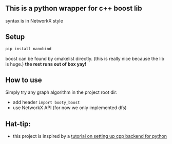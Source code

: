 ## This is a python wrapper for c++ boost lib
syntax is in NetworkX style 

## Setup
```bash
pip install nanobind
```

boost can be found by cmakelist directly.
(this is really nice because the lib is huge.)
**the rest runs out of box yay!**


## How to use
Simply try any graph algorithm in the project root dir:
- add header ```import booty_boost``` 
- use NetworkX API
(for now we only implemented dfs)

## Hat-tip:
- this project is inspired by a [tutorial on setting up cpp backend for python](https://nanobind.readthedocs.io/en/latest/packaging.html)